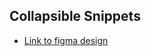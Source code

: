 ## Collapsible Snippets

- [Link to figma design](https://www.figma.com/file/pMngsIjKrmCyVe8z4DCGFX/Lesson-Redesign-Components?node-id=1302%3A11)
